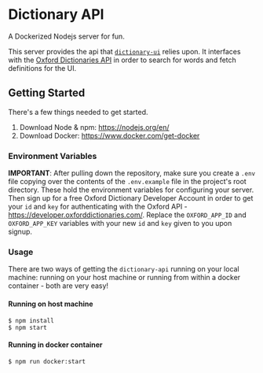 # Dictionary API

A Dockerized Nodejs server for fun.  

This server provides the api that [`dictionary-ui`](https://github.com/DerekSeverson/dictionary-ui) relies upon.  It interfaces with the [Oxford Dictionaries API](https://developer.oxforddictionaries.com/) in order to search for words and fetch definitions for the UI. 

## Getting Started

There's a few things needed to get started.  

1. Download Node & npm:  https://nodejs.org/en/
2. Download Docker:  https://www.docker.com/get-docker

### Environment Variables

**IMPORTANT**: After pulling down the repository, make sure you create a `.env` file copying over the contents of the `.env.example` file in the project's root directory.  These hold the environment variables for configuring your server.  Then sign up for a free Oxford Dictionary Developer Account in order to get your `id` and `key` for authenticating with the Oxford API - https://developer.oxforddictionaries.com/.  Replace the `OXFORD_APP_ID` and `OXFORD_APP_KEY` variables with your new `id` and `key` given to you upon signup.  

### Usage 

There are two ways of getting the `dictionary-api` running on your local machine: running on your host machine or running from within a docker container - both are very easy!

#### Running on host machine

```
$ npm install
$ npm start
```

#### Running in docker container

```bash
$ npm run docker:start
```

